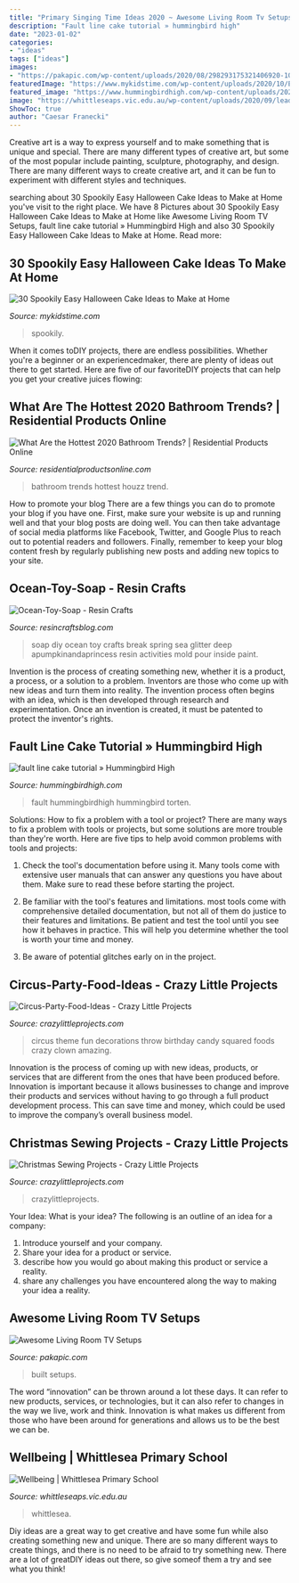```yaml
---
title: "Primary Singing Time Ideas 2020 ~ Awesome Living Room Tv Setups"
description: "Fault line cake tutorial » hummingbird high"
date: "2023-01-02"
categories:
- "ideas"
tags: ["ideas"]
images:
- "https://pakapic.com/wp-content/uploads/2020/08/298293175321406920-1024x1024.jpg"
featuredImage: "https://www.mykidstime.com/wp-content/uploads/2020/10/Easy-Halloween-Cake-Ideas-1.jpg"
featured_image: "https://www.hummingbirdhigh.com/wp-content/uploads/2020/03/01_nutellafaultlinecake_IMG_3974.jpg"
image: "https://whittleseaps.vic.edu.au/wp-content/uploads/2020/09/leadership-2020-whittlesea-primary-school-980x530.jpg"
ShowToc: true
author: "Caesar Franecki"
---
```



Creative art is a way to express yourself and to make something that is unique and special. There are many different types of creative art, but some of the most popular include painting, sculpture, photography, and design. There are many different ways to create creative art, and it can be fun to experiment with different styles and techniques.

	

		
searching about 30 Spookily Easy Halloween Cake Ideas to Make at Home you've visit to the right place. We have 8 Pictures about 30 Spookily Easy Halloween Cake Ideas to Make at Home like Awesome Living Room TV Setups, fault line cake tutorial » Hummingbird High and also 30 Spookily Easy Halloween Cake Ideas to Make at Home. Read more:
		
    
## 30 Spookily Easy Halloween Cake Ideas To Make At Home

<img loading=lazy src="https://www.mykidstime.com/wp-content/uploads/2020/10/Easy-Halloween-Cake-Ideas-1.jpg" onerror="this.onerror=null;this.src='https://tse3.mm.bing.net/th?id=OIP.1ECiALLB6IrMHqBJy8FV7AHaEp&amp;pid=15.1';" alt="30 Spookily Easy Halloween Cake Ideas to Make at Home">

_Source: mykidstime.com_

>spookily. 

	

When it comes toDIY projects, there are endless possibilities. Whether you're a beginner or an experiencedmaker, there are plenty of ideas out there to get started. Here are five of our favoriteDIY projects that can help you get your creative juices flowing: 

    
## What Are The Hottest 2020 Bathroom Trends? | Residential Products Online

<img loading=lazy src="https://www.residentialproductsonline.com/sites/rpo/files/field/image/Hot-Houzz-Bathroom-Trend-2020.jpeg" onerror="this.onerror=null;this.src='https://tse3.mm.bing.net/th?id=OIP.ukqgk_Hmdv68CCk0TJJftQHaE7&amp;pid=15.1';" alt="What Are the Hottest 2020 Bathroom Trends? | Residential Products Online">

_Source: residentialproductsonline.com_

>bathroom trends hottest houzz trend. 

	

How to promote your blog
There are a few things you can do to promote your blog if you have one. First, make sure your website is up and running well and that your blog posts are doing well. You can then take advantage of social media platforms like Facebook, Twitter, and Google Plus to reach out to potential readers and followers. Finally, remember to keep your blog content fresh by regularly publishing new posts and adding new topics to your site.

    
## Ocean-Toy-Soap - Resin Crafts

<img loading=lazy src="https://resincraftsblog.com/wp-content/uploads/2018/02/Ocean-Toy-Soap.jpg" onerror="this.onerror=null;this.src='https://tse3.mm.bing.net/th?id=OIP.qtFb8ali6qWC6NoZyEp1SQHaLF&amp;pid=15.1';" alt="Ocean-Toy-Soap - Resin Crafts">

_Source: resincraftsblog.com_

>soap diy ocean toy crafts break spring sea glitter deep apumpkinandaprincess resin activities mold pour inside paint. 

	

Invention is the process of creating something new, whether it is a product, a process, or a solution to a problem. Inventors are those who come up with new ideas and turn them into reality. The invention process often begins with an idea, which is then developed through research and experimentation. Once an invention is created, it must be patented to protect the inventor's rights.

    
## Fault Line Cake Tutorial » Hummingbird High

<img loading=lazy src="https://www.hummingbirdhigh.com/wp-content/uploads/2020/03/01_nutellafaultlinecake_IMG_3974.jpg" onerror="this.onerror=null;this.src='https://tse2.mm.bing.net/th?id=OIP.ZQgZKpNkWpuuAclLGddvUQHaLH&amp;pid=15.1';" alt="fault line cake tutorial » Hummingbird High">

_Source: hummingbirdhigh.com_

>fault hummingbirdhigh hummingbird torten. 

	

Solutions: How to fix a problem with a tool or project?
There are many ways to fix a problem with tools or projects, but some solutions are more trouble than they're worth. Here are five tips to help avoid common problems with tools and projects:
1. Check the tool's documentation before using it. Many tools come with extensive user manuals that can answer any questions you have about them. Make sure to read these before starting the project.

2. Be familiar with the tool's features and limitations. most tools come with comprehensive detailed documentation, but not all of them do justice to their features and limitations. Be patient and test the tool until you see how it behaves in practice. This will help you determine whether the tool is worth your time and money.

3. Be aware of potential glitches early on in the project.

    
## Circus-Party-Food-Ideas - Crazy Little Projects

<img loading=lazy src="https://crazylittleprojects.com/wp-content/uploads/2020/07/Circus-Party-Food-Ideas.jpg" onerror="this.onerror=null;this.src='https://tse2.mm.bing.net/th?id=OIP.EnBpBOd8m9j6swmVTtx_8wHaLl&amp;pid=15.1';" alt="Circus-Party-Food-Ideas - Crazy Little Projects">

_Source: crazylittleprojects.com_

>circus theme fun decorations throw birthday candy squared foods crazy clown amazing. 

	

Innovation is the process of coming up with new ideas, products, or services that are different from the ones that have been produced before. Innovation is important because it allows businesses to change and improve their products and services without having to go through a full product development process. This can save time and money, which could be used to improve the company’s overall business model.

    
## Christmas Sewing Projects - Crazy Little Projects

<img loading=lazy src="https://crazylittleprojects.com/wp-content/uploads/2017/11/Christmas-Sewing-Projects.png" onerror="this.onerror=null;this.src='https://tse4.mm.bing.net/th?id=OIP.CHuHAE1LR1a6Zq05Ndy6DgHaM9&amp;pid=15.1';" alt="Christmas Sewing Projects - Crazy Little Projects">

_Source: crazylittleprojects.com_

>crazylittleprojects. 

	

Your Idea: What is your idea?
The following is an outline of an idea for a company:
1. Introduce yourself and your company.
2. Share your idea for a product or service.
3. describe how you would go about making this product or service a reality.
4. share any challenges you have encountered along the way to making your idea a reality.

    
## Awesome Living Room TV Setups

<img loading=lazy src="https://pakapic.com/wp-content/uploads/2020/08/298293175321406920-1024x1024.jpg" onerror="this.onerror=null;this.src='https://tse2.mm.bing.net/th?id=OIP.AxS3QFuQXKJYlcUTxZwG3wHaHa&amp;pid=15.1';" alt="Awesome Living Room TV Setups">

_Source: pakapic.com_

>built setups. 

	

The word “innovation” can be thrown around a lot these days. It can refer to new products, services, or technologies, but it can also refer to changes in the way we live, work and think. Innovation is what makes us different from those who have been around for generations and allows us to be the best we can be.

    
## Wellbeing | Whittlesea Primary School

<img loading=lazy src="https://whittleseaps.vic.edu.au/wp-content/uploads/2020/09/leadership-2020-whittlesea-primary-school-980x530.jpg" onerror="this.onerror=null;this.src='https://tse4.mm.bing.net/th?id=OIP.Ozs8YkHITZDFYQZpRWBdPAHaEA&amp;pid=15.1';" alt="Wellbeing | Whittlesea Primary School">

_Source: whittleseaps.vic.edu.au_

>whittlesea. 

	

Diy ideas are a great way to get creative and have some fun while also creating something new and unique. There are so many different ways to create things, and there is no need to be afraid to try something new. There are a lot of greatDIY ideas out there, so give someof them a try and see what you think!

